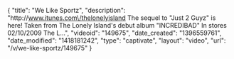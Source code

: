 {
    "title": "We Like Sportz",
    "description": "http:\/\/www.itunes.com\/thelonelyisland The sequel to \"Just 2 Guyz\" is here! Taken from The Lonely Island's debut album \"INCREDIBAD\" In stores 02\/10\/2009 The L...",
    "videoid": "149675",
    "date_created": "1396559761",
    "date_modified": "1418181242",
    "type": "captivate",
    "layout": "video",
    "url": "\/v\/we-like-sportz\/149675"
}